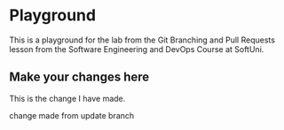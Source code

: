 # Playground
This is a playground for the lab from the Git Branching and Pull Requests lesson from the Software Engineering and DevOps Course at SoftUni.

## Make your changes here

This is the change I have made.

change made from update branch
